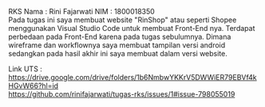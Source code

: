 RKS
Nama : Rini Fajarwati
NIM  : 1800018350
<br/>
Pada tugas ini saya membuat website "RinShop" atau seperti Shopee menggunakan Visual Studio Code untuk membuat Front-End nya.
Terdapat perbedaan pada Front-End karena pada tugas sebulumnya. Dimana wireframe dan workflownya saya membuat tampilan versi android sedangkan pada hasil akhir ini saya membuat dalam versi website.<br/>


Link UTS : https://drive.google.com/drive/folders/1b6NmbwYKKrV5DWWiER79EBVf4kHGvW66?hl=id
<br/>
https://github.com/rinifajarwati/tugas-rks/issues/1#issue-798055019



